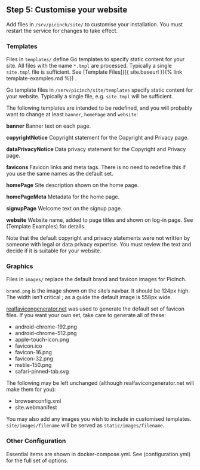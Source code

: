 ## Step 5: Customise your website
Add files in `/srv/picinch/site/` to customise your installation. You must restart the service for changes to take effect.
### Templates
Files in `templates/` define Go templates to specify static content for your site. All files with the name `*.tmpl` are processed. Typically a single `site.tmpl` file is sufficient. See [Template Files]({{ site.baseurl }}{% link template-examples.md %})
.

Go template files in `/serv/picinch/site/templates` specify static content for your website. Typically a single file, e.g. `site.tmpl` will be sufficient.

The following templates are intended to be redefined, and you will probably want to change at least `banner`, `homePage` and `website`:

**banner** Banner text on each page.

**copyrightNotice** Copyright statement for the Copyright and Privacy page.

**dataPrivacyNotice** Data privacy statement for the Copyright and Privacy page.

**favicons** Favicon links and meta tags. There is no need to redefine this if you use the same names as the default set.

**homePage** Site description shown on the home page.

**homePageMeta** Metadata for the home page.

**signupPage** Welcome text on the signup page.

**website** Website name, added to page titles and shown on log-in page.
See (Template Examples) for details.

Note that the default copyright and privacy statements were not written by someone with legal or data privacy expertise. You must review the text and decide if it is suitable for your website.  
### Graphics
Files in `images/` replace the default brand and favicon images for PicInch.

`brand.png` is the image shown on the site’s navbar. It should be 124px high. The width isn’t critical ; as a guide the default image is 558px wide.

[realfavicongenerator.net][1] was used to generate the default set of favicon files. If you want your own set, take care to generate all of these:
- android-chrome-192.png
- android-chrome-512.png
- apple-touch-icon.png
- favicon.ico
- favicon-16.png
- favicon-32.png
- mstile-150.png
- safari-pinned-tab.svg

The following may be left unchanged (although realfavicongenerator.net will make them for you):
- browserconfig.xml
- site.webmanifest

You may also add any images you wish to include in customised templates. `site/images/filename` will be served as `static/images/filename`.

### Other Configuration
Essential items are shown in docker-compose.yml. See (configuration.yml)  for the full set of options.

[1]:	https://realfavicongenerator.net